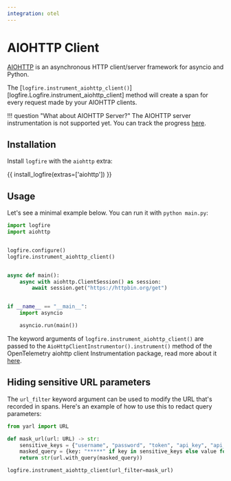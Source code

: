 ```yaml
---
integration: otel
---
```


# AIOHTTP Client

[AIOHTTP][aiohttp] is an asynchronous HTTP client/server framework for asyncio and Python.

The [`logfire.instrument_aiohttp_client()`][logfire.Logfire.instrument_aiohttp_client] method will create a span for every request made by your AIOHTTP clients.

!!! question "What about AIOHTTP Server?"
    The AIOHTTP server instrumentation is not supported yet. You can track the progress [here][aiohttp-server].

## Installation

Install `logfire` with the `aiohttp` extra:

{{ install_logfire(extras=['aiohttp']) }}

## Usage

Let's see a minimal example below. You can run it with `python main.py`:

```py title="main.py"
import logfire
import aiohttp


logfire.configure()
logfire.instrument_aiohttp_client()


async def main():
    async with aiohttp.ClientSession() as session:
        await session.get("https://httpbin.org/get")


if __name__ == "__main__":
    import asyncio

    asyncio.run(main())
```

The keyword arguments of `logfire.instrument_aiohttp_client()` are passed to the `AioHttpClientInstrumentor().instrument()` method of the OpenTelemetry aiohttp client Instrumentation package, read more about it [here][opentelemetry-aiohttp].

## Hiding sensitive URL parameters

The `url_filter` keyword argument can be used to modify the URL that's recorded in spans. Here's an example of how to use this to redact query parameters:

```python
from yarl import URL

def mask_url(url: URL) -> str:
    sensitive_keys = {"username", "password", "token", "api_key", "api_secret", "apikey"}
    masked_query = {key: "*****" if key in sensitive_keys else value for key, value in url.query.items()}
    return str(url.with_query(masked_query))

logfire.instrument_aiohttp_client(url_filter=mask_url)
```

[aiohttp]: https://docs.aiohttp.org/en/stable/
[aiohttp-server]: https://github.com/open-telemetry/opentelemetry-python-contrib/issues/501
[opentelemetry-aiohttp]: https://opentelemetry-python-contrib.readthedocs.io/en/latest/instrumentation/aiohttp_client/aiohttp_client.html
